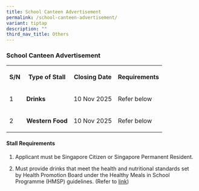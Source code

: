 ```yaml
---
title: School Canteen Advertisement
permalink: /school-canteen-advertisement/
variant: tiptap
description: ""
third_nav_title: Others
---
```

<h3><strong>School Canteen Advertisement</strong></h3>
<table style="minWidth: 100px">
<colgroup>
<col>
<col>
<col>
<col>
</colgroup>
<tbody>
<tr>
<th rowspan="1" colspan="1">
<p>S/N</p>
</th>
<th rowspan="1" colspan="1">
<p>Type of Stall</p>
</th>
<th rowspan="1" colspan="1">
<p>Closing Date</p>
</th>
<th rowspan="1" colspan="1">
<p>Requirements</p>
</th>
</tr>
<tr>
<td rowspan="1" colspan="1">
<p>1</p>
</td>
<td rowspan="1" colspan="1">
<p><strong>Drinks</strong>
</p>
</td>
<td rowspan="1" colspan="1">
<p>10 Nov 2025</p>
</td>
<td rowspan="1" colspan="1">
<p>Refer below</p>
</td>
</tr>
<tr>
<td rowspan="1" colspan="1">
<p>2</p>
</td>
<td rowspan="1" colspan="1">
<p><strong>Western Food</strong>
</p>
</td>
<td rowspan="1" colspan="1">
<p>10 Nov 2025</p>
</td>
<td rowspan="1" colspan="1">
<p>Refer below</p>
</td>
</tr>
</tbody>
</table>
<h4><strong>Stall Requirements</strong></h4>
<ol data-tight="true" class="tight">
<li>
<p>Applicant must be Singapore Citizen or Singapore Permanent Resident.</p>
<p></p>
</li>
<li>
<p>Must provide drinks that meet the health and nutritional standards set
by&nbsp;Health Promotion Board under the Healthy Meals in School Programme
(HMSP) guidelines. (Refer to <a href="https://www.hpb.gov.sg/schools/school-programmes/healthy-meals-in-schools-programme" rel="noopener nofollow" target="_blank">link</a>)</p>
</li>
</ol>
<p></p>
<p></p>
<p></p>
<p></p>